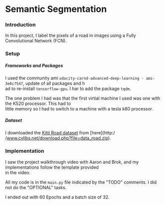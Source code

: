 # Semantic Segmentation
### Introduction
In this project, I label the pixels of a road in images using a Fully Convolutional Network (FCN).

### Setup
##### Frameworks and Packages
I used the community ami `udacity-carnd-advanced-deep-learning - ami-3e6c7547`, update of all packages and h\
ad to re-install `tensorflow-gpu`.
I har to add the package `tqdm`.

The one problem I had was that the first virtial machine I used was one with the K520 processor. This had to\
 little memory so I had to switch to a machine with a tesla k80 processor.

##### Dataset
I downloaded the [Kitti Road dataset](http://www.cvlibs.net/datasets/kitti/eval_road.php) from [here](http:/\
/www.cvlibs.net/download.php?file=data_road.zip).


### Implementation
I saw the project walkthrough video with Aaron and Brok, and my implementations follow the template provided\
 in the video.

All my code is in the `main.py` file indicated by the "TODO" comments.
I did not do the "OPTIONAL" tasks.

I ended out with 60 Epochs and a batch size of 32.

